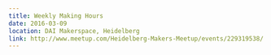```yaml
---
title: Weekly Making Hours
date: 2016-03-09
location: DAI Makerspace, Heidelberg
link: http://www.meetup.com/Heidelberg-Makers-Meetup/events/229319538/
---
```

